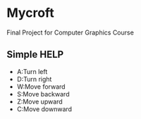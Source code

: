 Mycroft
=======

Final Project for Computer Graphics Course

## Simple HELP
- A:Turn left
- D:Turn right
- W:Move forward
- S:Move backward
- Z:Move upward
- C:Move downward

